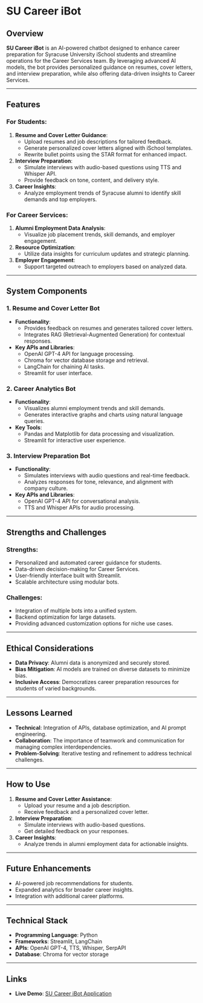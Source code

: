 # SU Career iBot

## Overview

**SU Career iBot** is an AI-powered chatbot designed to enhance career preparation for Syracuse University iSchool students and streamline operations for the Career Services team. By leveraging advanced AI models, the bot provides personalized guidance on resumes, cover letters, and interview preparation, while also offering data-driven insights to Career Services.

---

## Features

### For Students:
1. **Resume and Cover Letter Guidance**:
   - Upload resumes and job descriptions for tailored feedback.
   - Generate personalized cover letters aligned with iSchool templates.
   - Rewrite bullet points using the STAR format for enhanced impact.
2. **Interview Preparation**:
   - Simulate interviews with audio-based questions using TTS and Whisper API.
   - Provide feedback on tone, content, and delivery style.
3. **Career Insights**:
   - Analyze employment trends of Syracuse alumni to identify skill demands and top employers.

### For Career Services:
1. **Alumni Employment Data Analysis**:
   - Visualize job placement trends, skill demands, and employer engagement.
2. **Resource Optimization**:
   - Utilize data insights for curriculum updates and strategic planning.
3. **Employer Engagement**:
   - Support targeted outreach to employers based on analyzed data.

---

## System Components

### 1. Resume and Cover Letter Bot
- **Functionality**:
  - Provides feedback on resumes and generates tailored cover letters.
  - Integrates RAG (Retrieval-Augmented Generation) for contextual responses.
- **Key APIs and Libraries**:
  - OpenAI GPT-4 API for language processing.
  - Chroma for vector database storage and retrieval.
  - LangChain for chaining AI tasks.
  - Streamlit for user interface.

### 2. Career Analytics Bot
- **Functionality**:
  - Visualizes alumni employment trends and skill demands.
  - Generates interactive graphs and charts using natural language queries.
- **Key Tools**:
  - Pandas and Matplotlib for data processing and visualization.
  - Streamlit for interactive user experience.

### 3. Interview Preparation Bot
- **Functionality**:
  - Simulates interviews with audio questions and real-time feedback.
  - Analyzes responses for tone, relevance, and alignment with company culture.
- **Key APIs and Libraries**:
  - OpenAI GPT-4 API for conversational analysis.
  - TTS and Whisper APIs for audio processing.

---

## Strengths and Challenges

### Strengths:
- Personalized and automated career guidance for students.
- Data-driven decision-making for Career Services.
- User-friendly interface built with Streamlit.
- Scalable architecture using modular bots.

### Challenges:
- Integration of multiple bots into a unified system.
- Backend optimization for large datasets.
- Providing advanced customization options for niche use cases.

---

## Ethical Considerations
- **Data Privacy**: Alumni data is anonymized and securely stored.
- **Bias Mitigation**: AI models are trained on diverse datasets to minimize bias.
- **Inclusive Access**: Democratizes career preparation resources for students of varied backgrounds.

---

## Lessons Learned
- **Technical**: Integration of APIs, database optimization, and AI prompt engineering.
- **Collaboration**: The importance of teamwork and communication for managing complex interdependencies.
- **Problem-Solving**: Iterative testing and refinement to address technical challenges.

---

## How to Use

1. **Resume and Cover Letter Assistance**:
   - Upload your resume and a job description.
   - Receive feedback and a personalized cover letter.
2. **Interview Preparation**:
   - Simulate interviews with audio-based questions.
   - Get detailed feedback on your responses.
3. **Career Insights**:
   - Analyze trends in alumni employment data for actionable insights.

---

## Future Enhancements
- AI-powered job recommendations for students.
- Expanded analytics for broader career insights.
- Integration with additional career platforms.

---

## Technical Stack
- **Programming Language**: Python
- **Frameworks**: Streamlit, LangChain
- **APIs**: OpenAI GPT-4, TTS, Whisper, SerpAPI
- **Database**: Chroma for vector storage

---

## Links
- **Live Demo**: [SU Career iBot Application]([https://your-app-link.com](https://su-career-ibot.streamlit.app/))
